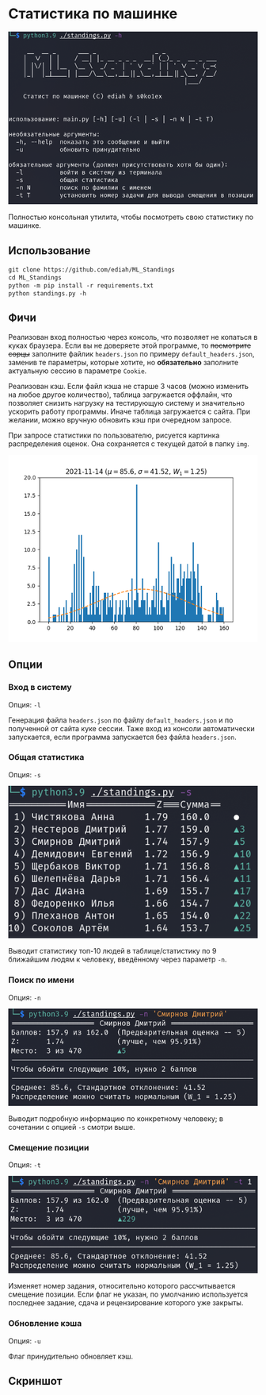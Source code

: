 # Статистика по машинке

![Помощь](./sample_img/help.png "Пример")

Полностью консольная утилита, чтобы посмотреть свою статистику по машинке.

## Использование

```shell
git clone https://github.com/ediah/ML_Standings
cd ML_Standings
python -m pip install -r requirements.txt
python standings.py -h
```

## Фичи

Реализован вход полностью через консоль, что позволяет не копаться в куках браузера. Если вы не доверяете этой программе, то <s>посмотрите сорцы</s> заполните файлик `headers.json` по примеру `default_headers.json`, заменив те параметры, которые хотите, но **обязательно** заполните актуальную сессию в параметре `Cookie`.

Реализован кэш. Если файл кэша не старше 3 часов (можно изменить на любое другое количество), таблица загружается оффлайн, что позволяет снизить нагрузку на тестирующую систему и значительно ускорить работу программы. Иначе таблица загружается с сайта. При желании, можно вручную обновить кэш при очередном запросе.

При запросе статистики по пользователю, рисуется картинка распределения оценок. Она сохраняется с текущей датой в папку `img`.

![Распределение](./sample_img/distrib.png)

## Опции

### Вход в систему

Опция: `-l`

Генерация файла `headers.json` по файлу `default_headers.json` и по полученной от сайта куке сессии. Таже вход из консоли автоматически запускается, если программа запускается без файла `headers.json`.

### Общая статистика

Опция: `-s`

![Топ](./sample_img/top.png)

Выводит статистику топ-10 людей в таблице/статистику по 9 ближайшим людям к человеку, введённому через параметр `-n`.

### Поиск по имени

Опция: `-n`

![Запуск](./sample_img/stats.png)

Выводит подробную информацию по конкретному человеку; в сочетании с опцией `-s` смотри выше.

### Смещение позиции

Опция: `-t`

![Запуск](./sample_img/shift.png)

Изменяет номер задания, относительно которого рассчитывается смещение позиции. Если флаг не указан, по умолчанию используется последнее задание, сдача и рецензирование которого уже закрыты.

### Обновление кэша

Опция: `-u`

Флаг принудительно обновляет кэш.

## Скриншот


